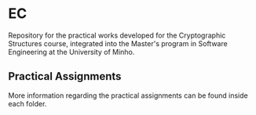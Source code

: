 # EC
Repository for the practical works developed for the Cryptographic Structures course, integrated into the Master's program in Software Engineering at the University of Minho.


## Practical Assignments
More information regarding the practical assignments can be found inside each folder.
